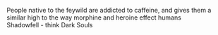 People native to the feywild are addicted to caffeine, and gives them a similar high to the way morphine and heroine effect humans  
Shadowfell - think Dark Souls